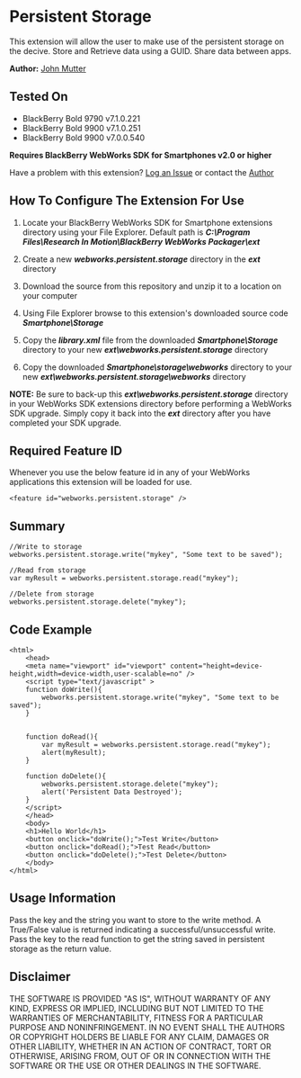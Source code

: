 # Persistent Storage
This extension will allow the user to make use of the persistent storage on the decive. Store and Retrieve data using a GUID. Share data between apps.

**Author:**
[John Mutter](https://github.com/jmutter)

## Tested On

* BlackBerry Bold 9790 v7.1.0.221
* BlackBerry Bold 9900 v7.1.0.251
* BlackBerry Bold 9900 v7.0.0.540

**Requires BlackBerry WebWorks SDK for Smartphones v2.0 or higher**

Have a problem with this extension?  [Log an Issue](https://github.com/blackberry/WebWorks-Community-APIs/issues) or contact the [Author](https://github.com/jmutter)

## How To Configure The Extension For Use

1. Locate your BlackBerry WebWorks SDK for Smartphone extensions directory using your File Explorer.  Default path is _**C:\Program Files\Research In Motion\BlackBerry WebWorks Packager\ext**_

2. Create a new _**webworks.persistent.storage**_ directory in the _**ext**_ directory

3. Download the source from this repository and unzip it to a location on your computer

4. Using File Explorer browse to this extension's downloaded source code _**Smartphone\Storage**_

5. Copy the _**library.xml**_ file from the downloaded _**Smartphone\Storage**_ directory to your new _**ext\webworks.persistent.storage**_ directory

6. Copy the downloaded _**Smartphone\storage\webworks**_ directory to your new _**ext\webworks.persistent.storage\webworks**_ directory

**NOTE:** Be sure to back-up this _**ext\webworks.persistent.storage**_ directory in your WebWorks SDK extensions directory before performing a WebWorks SDK upgrade. Simply copy it back into the _**ext**_ directory after you have completed your SDK upgrade.

## Required Feature ID
Whenever you use the below feature id in any of your WebWorks applications this extension will be loaded for use.

    <feature id="webworks.persistent.storage" />

## Summary

	//Write to storage
	webworks.persistent.storage.write("mykey", "Some text to be saved");

	//Read from storage
	var myResult = webworks.persistent.storage.read("mykey");
	
	//Delete from storage
	webworks.persistent.storage.delete("mykey");

## Code Example

    <html>
		<head>
		<meta name="viewport" id="viewport" content="height=device-height,width=device-width,user-scalable=no" />
		<script type="text/javascript" >
		function doWrite(){
			webworks.persistent.storage.write("mykey", "Some text to be saved");
		}


		function doRead(){
			var myResult = webworks.persistent.storage.read("mykey");
			alert(myResult);
		}
		
		function doDelete(){
			webworks.persistent.storage.delete("mykey");
			alert('Persistent Data Destroyed');
		}
		</script>
		</head>
		<body>
		<h1>Hello World</h1>
		<button onclick="doWrite();">Test Write</button>
		<button onclick="doRead();">Test Read</button>
		<button onclick="doDelete();">Test Delete</button>
		</body>
	</html>

## Usage Information
Pass the key and the string you want to store to the write method. A True/False value is returned indicating a successful/unsuccessful write.
Pass the key to the read function to get the string saved in persistent storage as the return value.


## Disclaimer

THE SOFTWARE IS PROVIDED "AS IS", WITHOUT WARRANTY OF ANY KIND, EXPRESS OR IMPLIED, INCLUDING BUT NOT LIMITED TO THE WARRANTIES OF MERCHANTABILITY, FITNESS FOR A PARTICULAR PURPOSE AND NONINFRINGEMENT. IN NO EVENT SHALL THE AUTHORS OR COPYRIGHT HOLDERS BE LIABLE FOR ANY CLAIM, DAMAGES OR OTHER LIABILITY, WHETHER IN AN ACTION OF CONTRACT, TORT OR OTHERWISE, ARISING FROM, OUT OF OR IN CONNECTION WITH THE SOFTWARE OR THE USE OR OTHER DEALINGS IN THE SOFTWARE.


